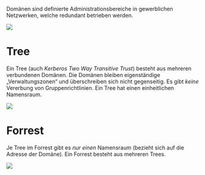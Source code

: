 Domänen sind definierte Administrationsbereiche in gewerblichen Netzwerken, welche redundant betrieben werden.

![](../_Medien/Domäne.png)

# Tree
Ein Tree (auch *Kerberos Two Way Transitive Trust*) besteht aus mehreren verbundenen Domänen. Die Domänen bleiben eigenständige „Verwaltungszonen“ und überschreiben sich nicht gegenseitig. Es gibt *keine* Vererbung von Gruppenrichtlinien. Ein Tree hat einen einheitlichen Namensraum.

![](../_Medien/Domäne_Tree.png)

# Forrest
Je Tree im Forrest gibt es *nur einen* Namensraum (bezieht sich auf die Adresse der Domäne). Ein Forrest besteht aus mehreren Trees.

![](../_Medien/Domäne_Forrest.png)
